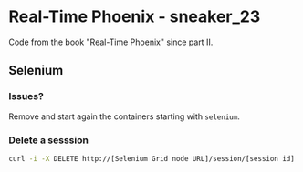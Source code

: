 # Real-Time Phoenix - sneaker_23

Code from the book "Real-Time Phoenix" since part II.

## Selenium

### Issues?

Remove and start again the containers starting with `selenium`.

### Delete a sesssion

```bash
curl -i -X DELETE http://[Selenium Grid node URL]/session/[session id]
```
